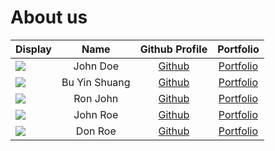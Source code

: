 # About us

Display |     Name      | Github Profile | Portfolio 
--------|:-------------:|:--------------:|:---------:
![](https://via.placeholder.com/100.png?text=Photo) |   John Doe    | [Github](https://github.com/) | [Portfolio](docs/team/johndoe.md)
![](https://via.placeholder.com/100.png?text=Photo) | Bu Yin Shuang | [Github](https://github.com/) | [Portfolio](docs/team/johndoe.md)
![](https://via.placeholder.com/100.png?text=Photo) |   Ron John    | [Github](https://github.com/) | [Portfolio](docs/team/johndoe.md)
![](https://via.placeholder.com/100.png?text=Photo) |   John Roe    | [Github](https://github.com/) | [Portfolio](docs/team/johndoe.md)
![](https://via.placeholder.com/100.png?text=Photo) |    Don Roe    | [Github](https://github.com/) | [Portfolio](docs/team/johndoe.md)
